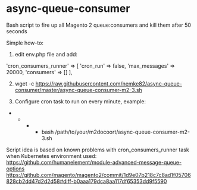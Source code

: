 # async-queue-consumer
Bash script to fire up all Magento 2 queue:consumers and kill them after 50 seconds

Simple how-to:
1) edit env.php file and add:

'cron_consumers_runner' => [
  'cron_run' => false,
  'max_messages' => 20000,
  'consumers' => []
],

2) wget -c https://raw.githubusercontent.com/nemke82/async-queue-consumer/master/async-queue-consumer-m2-3.sh

3) Configure cron task to run on every minute, example:
* * * * bash /path/to/your/m2docoort/async-queue-consumer-m2-3.sh

Script idea is based on known problems with cron_consumers_runner task when Kubernetes environment used:
https://github.com/humanelement/module-advanced-message-queue-options
https://github.com/magento/magento2/commit/1d9e07b218c7c8ad1f05706828cb2dd47d2d2d58#diff-b0aaa179dca8aa117df65353dd9f5590
